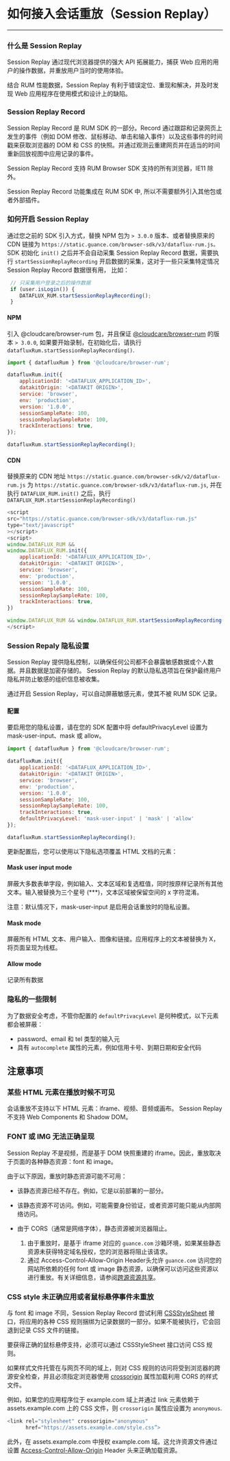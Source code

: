# 如何接入会话重放（Session Replay）
---

### 什么是 Session Replay

Session Replay 通过现代浏览器提供的强大 API 拓展能力，捕获 Web 应用的用户的操作数据，并重放用户当时的使用体验。

结合 RUM 性能数据，Session Replay 有利于错误定位、重现和解决，并及时发现 Web 应用程序在使用模式和设计上的缺陷。

### Session Replay Record

Session Replay Record 是 RUM SDK 的一部分。Record 通过跟踪和记录网页上发生的事件（例如 DOM 修改、鼠标移动、单击和输入事件）以及这些事件的时间戳来获取浏览器的 DOM 和 CSS 的快照。并通过观测云重建网页并在适当的时间重新回放视图中应用记录的事件。

Session Replay Record 支持 RUM Browser SDK 支持的所有浏览器，IE11 除外。

Session Replay Record 功能集成在 RUM SDK 中, 所以不需要额外引入其他包或者外部插件。

### 如何开启 Session Replay

通过您之前的 SDK 引入方式，替换 NPM 包为 `> 3.0.0` 版本、或者替换原来的 CDN 链接为 `https://static.guance.com/browser-sdk/v3/dataflux-rum.js。` SDK 初始化 `init()` 之后并不会自动采集 Session Replay Record 数据，需要执行 `startSessionReplayRecording` 开启数据的采集，这对于一些只采集特定情况 Session Replay Record 数据很有用， 比如：

```js
 // 只采集用户登录之后的操作数据
 if (user.isLogin()) {
    DATAFLUX_RUM.startSessionReplayRecording();
 }
```

#### NPM

引入 @cloudcare/browser-rum 包，并且保证 [@cloudcare/browser-rum](https://www.npmjs.com/package/@cloudcare/browser-rum) 的版本 `> 3.0.0`, 如果要开始录制，在初始化后，请执行 `datafluxRum.startSessionReplayRecording()`.

```js
import { datafluxRum } from '@cloudcare/browser-rum';

datafluxRum.init({
    applicationId: '<DATAFLUX_APPLICATION_ID>',
    datakitOrigin: '<DATAKIT ORIGIN>',
    service: 'browser',
    env: 'production',
    version: '1.0.0',
    sessionSampleRate: 100,
    sessionReplaySampleRate: 100,
    trackInteractions: true,
});

datafluxRum.startSessionReplayRecording();
```

#### CDN

替换原来的 CDN 地址 `https://static.guance.com/browser-sdk/v2/dataflux-rum.js` 为 `https://static.guance.com/browser-sdk/v3/dataflux-rum.js`, 并在执行  `DATAFLUX_RUM.init()` 之后，执行 `DATAFLUX_RUM.startSessionReplayRecording()`

```js
<script
src="https://static.guance.com/browser-sdk/v3/dataflux-rum.js" 
type="text/javascript"
></script>
<script>
window.DATAFLUX_RUM &&
window.DATAFLUX_RUM.init({
    applicationId: '<DATAFLUX_APPLICATION_ID>',
    datakitOrigin: '<DATAKIT ORIGIN>',
    service: 'browser',
    env: 'production',
    version: '1.0.0',
    sessionSampleRate: 100,
    sessionReplaySampleRate: 100,
    trackInteractions: true,
})

window.DATAFLUX_RUM && window.DATAFLUX_RUM.startSessionReplayRecording()
</script>
```

### Session Repaly 隐私设置

Session Replay 提供隐私控制，以确保任何公司都不会暴露敏感数据或个人数据。并且数据是加密存储的。
Session Replay 的默认隐私选项旨在保护最终用户隐私并防止敏感的组织信息被收集。

通过开启 Session Replay，可以自动屏蔽敏感元素，使其不被 RUM SDK 记录。

#### 配置

要启用您的隐私设置，请在您的 SDK 配置中将 defaultPrivacyLevel 设置为 mask-user-input、mask 或 allow。

```js
import { datafluxRum } from '@cloudcare/browser-rum';

datafluxRum.init({
    applicationId: '<DATAFLUX_APPLICATION_ID>',
    datakitOrigin: '<DATAKIT ORIGIN>',
    service: 'browser',
    env: 'production',
    version: '1.0.0',
    sessionSampleRate: 100,
    sessionReplaySampleRate: 100,
    trackInteractions: true,
    defaultPrivacyLevel: 'mask-user-input' | 'mask' | 'allow'
});

datafluxRum.startSessionReplayRecording();
```

更新配置后，您可以使用以下隐私选项覆盖 HTML 文档的元素：

#### Mask user input mode

屏蔽大多数表单字段，例如输入、文本区域和复选框值，同时按原样记录所有其他文本。输入被替换为三个星号 (***)，文本区域被保留空间的 x 字符混淆。

注意：默认情况下，mask-user-input 是启用会话重放时的隐私设置。

#### Mask mode

屏蔽所有 HTML 文本、用户输入、图像和链接。应用程序上的文本被替换为 X，将页面呈现为线框。

#### Allow mode

记录所有数据

### 隐私的一些限制

为了数据安全考虑，不管你配置的 `defaultPrivacyLevel` 是何种模式，以下元素都会被屏蔽：

- password、email 和 tel 类型的输入元
- 具有 `autocomplete` 属性的元素，例如信用卡号、到期日期和安全代码

## 注意事项

### 某些 HTML 元素在播放时候不可见

会话重放不支持以下 HTML 元素：iframe、视频、音频或画布。 Session Replay 不支持 Web Components 和 Shadow DOM。

###  FONT 或 IMG 无法正确呈现

Session Replay 不是视频，而是基于 DOM 快照重建的 iframe。因此，重放取决于页面的各种静态资源：font 和 image。

由于以下原因，重放时静态资源可能不可用：

- 该静态资源已经不存在。例如，它是以前部署的一部分。
- 该静态资源不可访问。例如，可能需要身份验证，或者资源可能只能从内部网络访问。
- 由于 CORS（通常是网络字体），静态资源被浏览器阻止。

  1. 由于重放时，是基于 iframe 对应的 `guance.com` 沙箱环境，如果某些静态资源未获得特定域名授权，您的浏览器将阻止该请求。
  2. 通过 Access-Control-Allow-Origin Header头允许 `guance.com`  访问您的网站所依赖的任何 font 或 image 静态资源，以确保可以访问这些资源以进行重放。有关详细信息，请参阅[跨源资源共享](https://developer.mozilla.org/en-US/docs/Web)。

### CSS style 未正确应用或者鼠标悬停事件未重放

与 font 和 image 不同，Session Replay Record 尝试利用 [CSSStyleSheet](https://developer.mozilla.org/en-US/docs/Web/API/CSSStyleSheet) 接口，将应用的各种 CSS 规则捆绑为记录数据的一部分。如果不能被执行，它会回退到记录 CSS 文件的链接。

要获得正确的鼠标悬停支持，必须可以通过 CSSStyleSheet 接口访问 CSS 规则。

如果样式文件托管在与网页不同的域上，则对 CSS 规则的访问将受到浏览器的跨源安全检查，并且必须指定浏览器使用 [crossorigin](https://developer.mozilla.org/en-US/docs/Web/HTML/Attributes/crossorigin) 属性加载利用 CORS 的样式文件。


例如，如果您的应用程序位于 example.com 域上并通过 link 元素依赖于 assets.example.com 上的 CSS 文件，则 `crossorigin` 属性应设置为 `anonymous`.
```js
<link rel="stylesheet" crossorigin="anonymous"
      href="https://assets.example.com/style.css”>
```

此外，在 assets.example.com 中授权 example.com 域。这允许资源文件通过设置 [Access-Control-Allow-Origin](https://developer.mozilla.org/en-US/docs/Web/HTTP/Headers/Access-Control-Allow-Origin) Header 头来正确加载资源。